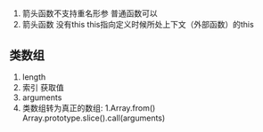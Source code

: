 ##
1. 箭头函数不支持重名形参 普通函数可以
2. 箭头函数 没有this this指向定义时候所处上下文（外部函数）的this


## 类数组
1. length
2. 索引 获取值
3. arguments
4. 类数组转为真正的数组: 1.Array.from()
Array.prototype.slice().call(arguments)
